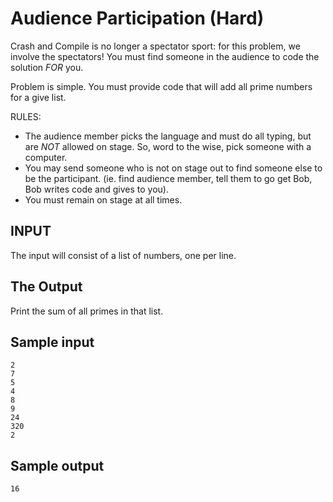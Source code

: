 <!-- RATING: Hard -->
<!-- NAME: Audience Participation -->
<!-- GENERATOR: generate.pl -->
# Audience Participation (Hard)

Crash and Compile is no longer a spectator sport: for this problem, we involve the spectators!
You must find someone in the audience to code the solution *FOR* you.

Problem is simple. You must provide code that will add all prime numbers for a give list.

RULES:

- The audience member picks the language and must do all typing, but are *NOT* allowed on stage. So, word to the wise, pick someone with a computer.
- You may send someone who is not on stage out to find someone else to be the participant. (ie. find audience member, tell them to go get Bob, Bob writes code and gives to you).
- You must remain on stage at all times.


## INPUT
The input will consist of a list of numbers, one per line.

## The Output
Print the sum of all primes in that list.

## Sample input
	2
	7
	5
	4
	8
	9
	24
	320
	2

## Sample output
	16


